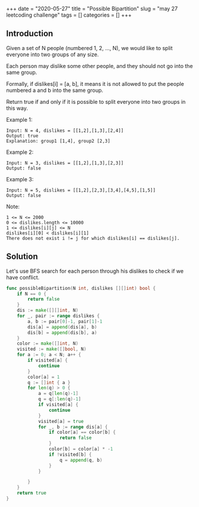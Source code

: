 +++
date = "2020-05-27"
title = "Possible Bipartition"
slug = "may 27 leetcoding challenge"
tags = []
categories = []
+++

## Introduction

Given a set of N people (numbered 1, 2, ..., N), we would like to split everyone into two groups of any size.

Each person may dislike some other people, and they should not go into the same group.

Formally, if dislikes[i] = [a, b], it means it is not allowed to put the people numbered a and b into the same group.

Return true if and only if it is possible to split everyone into two groups in this way.


Example 1:
```
Input: N = 4, dislikes = [[1,2],[1,3],[2,4]]
Output: true
Explanation: group1 [1,4], group2 [2,3]
```

Example 2:
```
Input: N = 3, dislikes = [[1,2],[1,3],[2,3]]
Output: false
```

Example 3:
```
Input: N = 5, dislikes = [[1,2],[2,3],[3,4],[4,5],[1,5]]
Output: false
```

Note:
```
1 <= N <= 2000
0 <= dislikes.length <= 10000
1 <= dislikes[i][j] <= N
dislikes[i][0] < dislikes[i][1]
There does not exist i != j for which dislikes[i] == dislikes[j].
```


## Solution

Let's use BFS search for each person through his dislikes to check if we have conflict.

``` go
func possibleBipartition(N int, dislikes [][]int) bool {
    if N == 0 {
        return false
    }
    dis := make([][]int, N)
    for _, pair := range dislikes {        
        a, b := pair[0]-1, pair[1]-1
        dis[a] = append(dis[a], b)
        dis[b] = append(dis[b], a)
    }
    color := make([]int, N)
    visited := make([]bool, N)
    for a := 0; a < N; a++ {
        if visited[a] {
            continue
        }
        color[a] = 1
        q := []int { a }
        for len(q) > 0 {
            a = q[len(q)-1]
            q = q[:len(q)-1]
            if visited[a] {
                continue
            }
            visited[a] = true
            for _, b := range dis[a] {
                if color[a] == color[b] {
                    return false
                }
                color[b] = color[a] * -1
                if !visited[b] {
                    q = append(q, b)
                }
            }

        }
    }     
    return true
}
```
